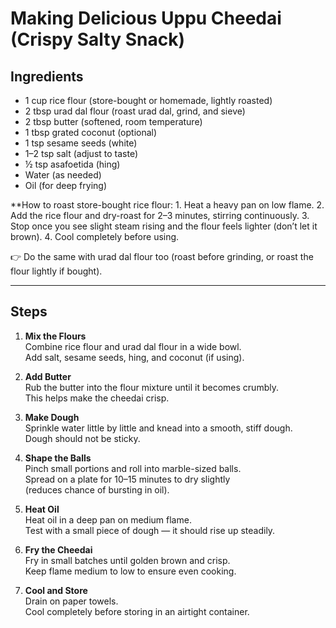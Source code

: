 # Making Delicious Uppu Cheedai (Crispy Salty Snack)

## Ingredients
- 1 cup rice flour (store-bought or homemade, lightly roasted)
- 2 tbsp urad dal flour (roast urad dal, grind, and sieve)
- 2 tbsp butter (softened, room temperature)
- 1 tbsp grated coconut (optional)
- 1 tsp sesame seeds (white)
- 1–2 tsp salt (adjust to taste)
- ½ tsp asafoetida (hing)
- Water (as needed)
- Oil (for deep frying)

**How to roast store-bought rice flour:
	1.	Heat a heavy pan on low flame.
	2.	Add the rice flour and dry-roast for 2–3 minutes, stirring continuously.
	3.	Stop once you see slight steam rising and the flour feels lighter (don’t let it brown).
	4.	Cool completely before using.

👉 Do the same with urad dal flour too (roast before grinding, or roast the flour lightly if bought).

---

## Steps

1. **Mix the Flours**  
   Combine rice flour and urad dal flour in a wide bowl.  
   Add salt, sesame seeds, hing, and coconut (if using).  

2. **Add Butter**  
   Rub the butter into the flour mixture until it becomes crumbly.  
   This helps make the cheedai crisp.  

3. **Make Dough**  
   Sprinkle water little by little and knead into a smooth, stiff dough.  
   Dough should not be sticky.  

4. **Shape the Balls**  
   Pinch small portions and roll into marble-sized balls.  
   Spread on a plate for 10–15 minutes to dry slightly  
   (reduces chance of bursting in oil).  

5. **Heat Oil**  
   Heat oil in a deep pan on medium flame.  
   Test with a small piece of dough — it should rise up steadily.  

6. **Fry the Cheedai**  
   Fry in small batches until golden brown and crisp.  
   Keep flame medium to low to ensure even cooking.  

7. **Cool and Store**  
   Drain on paper towels.  
   Cool completely before storing in an airtight container.  

